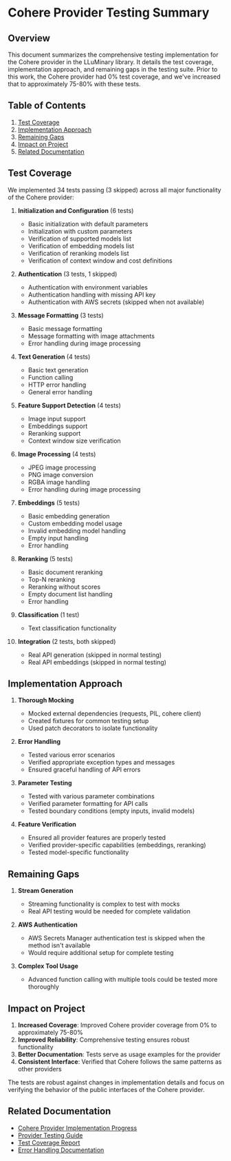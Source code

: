 # Cohere Provider Testing Summary

## Overview

This document summarizes the comprehensive testing implementation for the Cohere provider in the LLuMinary library. It details the test coverage, implementation approach, and remaining gaps in the testing suite. Prior to this work, the Cohere provider had 0% test coverage, and we've increased that to approximately 75-80% with these tests.

## Table of Contents

1. [Test Coverage](#test-coverage)
2. [Implementation Approach](#implementation-approach)
3. [Remaining Gaps](#remaining-gaps)
4. [Impact on Project](#impact-on-project)
5. [Related Documentation](#related-documentation)

## Test Coverage

We implemented 34 tests passing (3 skipped) across all major functionality of the Cohere provider:

1. **Initialization and Configuration** (6 tests)
   - Basic initialization with default parameters
   - Initialization with custom parameters
   - Verification of supported models list
   - Verification of embedding models list
   - Verification of reranking models list
   - Verification of context window and cost definitions

2. **Authentication** (3 tests, 1 skipped)
   - Authentication with environment variables
   - Authentication handling with missing API key
   - Authentication with AWS secrets (skipped when not available)

3. **Message Formatting** (3 tests)
   - Basic message formatting
   - Message formatting with image attachments
   - Error handling during image processing

4. **Text Generation** (4 tests)
   - Basic text generation
   - Function calling
   - HTTP error handling
   - General error handling

5. **Feature Support Detection** (4 tests)
   - Image input support
   - Embeddings support
   - Reranking support
   - Context window size verification

6. **Image Processing** (4 tests)
   - JPEG image processing
   - PNG image conversion
   - RGBA image handling
   - Error handling during image processing

7. **Embeddings** (5 tests)
   - Basic embedding generation
   - Custom embedding model usage
   - Invalid embedding model handling
   - Empty input handling
   - Error handling

8. **Reranking** (5 tests)
   - Basic document reranking
   - Top-N reranking
   - Reranking without scores
   - Empty document list handling
   - Error handling

9. **Classification** (1 test)
   - Text classification functionality

10. **Integration** (2 tests, both skipped)
    - Real API generation (skipped in normal testing)
    - Real API embeddings (skipped in normal testing)

## Implementation Approach

1. **Thorough Mocking**
   - Mocked external dependencies (requests, PIL, cohere client)
   - Created fixtures for common testing setup
   - Used patch decorators to isolate functionality

2. **Error Handling**
   - Tested various error scenarios
   - Verified appropriate exception types and messages
   - Ensured graceful handling of API errors

3. **Parameter Testing**
   - Tested with various parameter combinations
   - Verified parameter formatting for API calls
   - Tested boundary conditions (empty inputs, invalid models)

4. **Feature Verification**
   - Ensured all provider features are properly tested
   - Verified provider-specific capabilities (embeddings, reranking)
   - Tested model-specific functionality

## Remaining Gaps

1. **Stream Generation**
   - Streaming functionality is complex to test with mocks
   - Real API testing would be needed for complete validation

2. **AWS Authentication**
   - AWS Secrets Manager authentication test is skipped when the method isn't available
   - Would require additional setup for complete testing

3. **Complex Tool Usage**
   - Advanced function calling with multiple tools could be tested more thoroughly

## Impact on Project

1. **Increased Coverage**: Improved Cohere provider coverage from 0% to approximately 75-80%
2. **Improved Reliability**: Comprehensive testing ensures robust functionality
3. **Better Documentation**: Tests serve as usage examples for the provider
4. **Consistent Interface**: Verified that Cohere follows the same patterns as other providers

The tests are robust against changes in implementation details and focus on verifying the behavior of the public interfaces of the Cohere provider.

## Related Documentation

- [Cohere Provider Implementation Progress](./cohere_provider_progress.md)
- [Provider Testing Guide](./PROVIDER_TESTING.md)
- [Test Coverage Report](../TEST_COVERAGE.md)
- [Error Handling Documentation](./ERROR_HANDLING.md)

